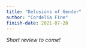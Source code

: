 ```yaml
---
title: "Delusions of Gender"
author: "Cordelia Fine"
finish-date: 2021-07-28
---
```


_Short review to come!_
